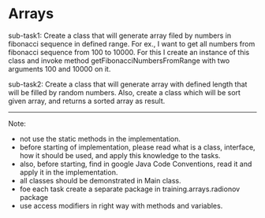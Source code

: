 
Arrays
===========================================================================================================
sub-task1: Create a class that will generate array filed by numbers in fibonacci
sequence in defined range. 
For ex., I want to get all numbers from fibonacci sequence from 100 to 10000.
    For this I create an instance of this class and invoke method getFibonacciNumbersFromRange with
    two arguments 100 and 10000 on it.

sub-task2: Create a class that will generate array with defined length that will be 
filled by random numbers. Also, create a class which will be sort given array, and returns a sorted 
array as result.

___________________________________________________________________________________________________________
Note:
* not use the static methods in the implementation.
* before starting of implementation, please read what is a class, interface, how it should be used,
and apply this knowledge to the tasks.
* also, before starting, find in google Java Code Conventions, read it and apply it in the implementation.
* all classes should be demonstrated in Main class. 
* foe each task create a separate package in training.arrays.radionov package
* use access modifiers in right way with methods and variables.
